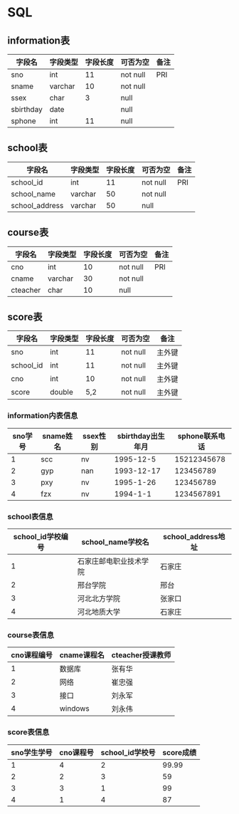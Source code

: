 # SQL

## information表

字段名|字段类型|字段长度|可否为空|备注
----|----|----|----|----
sno|int|11|not null|PRI
sname|varchar|10|not null|
ssex|char|3|null|
sbirthday|date| |null|
sphone|int|11|null|

## school表

字段名|字段类型|字段长度|可否为空|备注
----|----|----|----|----
school_id|int|11|not null|PRI
school_name|varchar|50|not null|
school_address|varchar|50|null|

## course表

字段名|字段类型|字段长度|可否为空|备注
----|----|----|----|----
cno|int|10|not null|PRI
cname|varchar|30|not null|
cteacher|char|10|null|

## score表

字段名|字段类型|字段长度|可否为空|备注
----|----|----|----|----
sno|int|11|not null|主外键
school_id|int|11|not null|主外键
cno|int|10|not null|主外键
score|double|5,2|not null|主外键

### information内表信息

sno学号|sname姓名|ssex性别|sbirthday出生年月|sphone联系电话
----|------|------|------|------
1|scc|nv|1995-12-5|15212345678
2|gyp|nan|1993-12-17|123456789
3|pxy|nv|1995-1-26|123456789
4|fzx|nv|1994-1-1|1234567891

### school表信息

school_id学校编号|school_name学校名|school_address地址
----|------|------
1|石家庄邮电职业技术学院|石家庄
2|邢台学院|邢台
3|河北北方学院|张家口
4|河北地质大学|石家庄

### course表信息

cno课程编号|cname课程名|cteacher授课教师
----|------|------
1|数据库|张有华
2|网络|崔忠强
3|接口|刘永军
4|windows|刘永伟

### score表信息

sno学生学号|cno课程号|school_id学校号|score成绩
----|------|------|------
1|4|2|99.99
2|2|3|59
3|3|1|99
4|1|4|87

